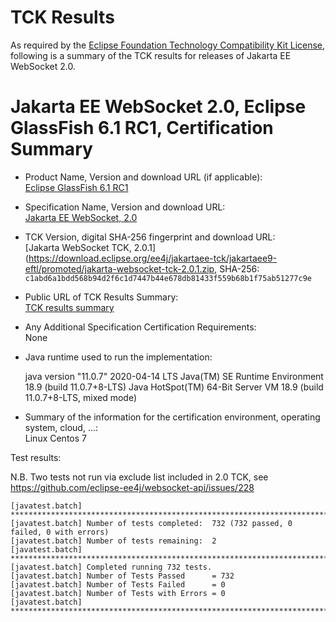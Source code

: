 TCK Results
===========

As required by the [Eclipse Foundation Technology Compatibility Kit License](https://www.eclipse.org/legal/tck.php), following is a summary of the TCK results for releases of Jakarta EE WebSocket 2.0.

# Jakarta EE WebSocket 2.0, Eclipse GlassFish 6.1 RC1, Certification Summary

- Product Name, Version and download URL (if applicable): <br/>
  [Eclipse GlassFish 6.1 RC1](https://download.eclipse.org/ee4j/glassfish/glassfish-6.1.0-RC1.zip)

- Specification Name, Version and download URL: <br/>
  [Jakarta EE WebSocket, 2.0](https://jakarta.ee/specifications/websocket/2.0)

- TCK Version, digital SHA-256 fingerprint and download URL: <br/>
  [Jakarta WebSocket TCK, 2.0.1](https://download.eclipse.org/ee4j/jakartaee-tck/jakartaee9-eftl/promoted/jakarta-websocket-tck-2.0.1.zip, 
  SHA-256: `c1abd6a1bdd568b94d2f6c1d7447b44e678db81433f559b68b1f75ab51277c9e`

- Public URL of TCK Results Summary: <br/>
  [TCK results summary](./TCK-Results-6.1-RC1)

- Any Additional Specification Certification Requirements: <br/>
  None

- Java runtime used to run the implementation: <br/>

  java version "11.0.7" 2020-04-14 LTS
  Java(TM) SE Runtime Environment 18.9 (build 11.0.7+8-LTS)
  Java HotSpot(TM) 64-Bit Server VM 18.9 (build 11.0.7+8-LTS, mixed mode)

- Summary of the information for the certification environment, operating system, cloud, ...: <br/>
  Linux Centos 7

Test results:

N.B. Two tests not run via exclude list included in 2.0 TCK, see https://github.com/eclipse-ee4j/websocket-api/issues/228

```
[javatest.batch] ********************************************************************************
[javatest.batch] Number of tests completed:  732 (732 passed, 0 failed, 0 with errors)
[javatest.batch] Number of tests remaining:  2
[javatest.batch] ********************************************************************************
[javatest.batch] Completed running 732 tests.
[javatest.batch] Number of Tests Passed      = 732
[javatest.batch] Number of Tests Failed      = 0
[javatest.batch] Number of Tests with Errors = 0
[javatest.batch] ********************************************************************************
```
